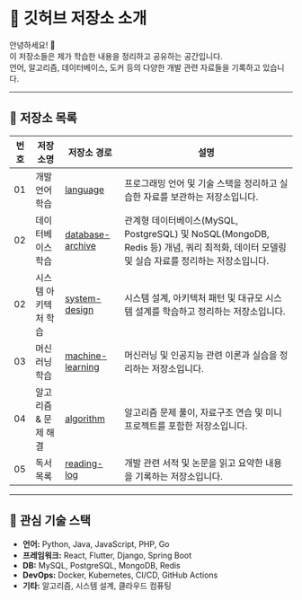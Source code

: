 # 🚀 깃허브 저장소 소개

안녕하세요! 👋  
이 저장소들은 제가 학습한 내용을 정리하고 공유하는 공간입니다.  
언어, 알고리즘, 데이터베이스, 도커 등의 다양한 개발 관련 자료들을 기록하고 있습니다.  

---

## 📂 저장소 목록

| 번호 | 저장소명 | 저장소 경로 | 설명 |
|---|---|---|---|
| 01 | 개발 언어 학습 | [language](https://github.com/aquaheyday/language-archive) | 프로그래밍 언어 및 기술 스택을 정리하고 실습한 자료를 보관하는 저장소입니다. |
| 02 | 데이터베이스 학습 | [database-archive](https://github.com/aquaheyday/database-archive) | 관계형 데이터베이스(MySQL, PostgreSQL) 및 NoSQL(MongoDB, Redis 등) 개념, 쿼리 최적화, 데이터 모델링 및 실습 자료를 정리하는 저장소입니다. |
| 02 | 시스템 아키텍처 학습 | [system-design](https://github.com/aquaheyday/system-design-archive) | 시스템 설계, 아키텍처 패턴 및 대규모 시스템 설계를 학습하고 정리하는 저장소입니다. |
| 03 | 머신러닝 학습 | [machine-learning](https://github.com/aquaheyday/ml-archive) | 머신러닝 및 인공지능 관련 이론과 실습을 정리하는 저장소입니다. |
| 04 | 알고리즘 & 문제 해결 | [algorithm](https://github.com/aquaheyday/algorithm-archive) | 알고리즘 문제 풀이, 자료구조 연습 및 미니 프로젝트를 포함한 저장소입니다. |
| 05 | 독서 목록 | [reading-log](https://github.com/aquaheyday/reading-log) | 개발 관련 서적 및 논문을 읽고 요약한 내용을 기록하는 저장소입니다. |

---

## 🌱 **관심 기술 스택**
- **언어:** Python, Java, JavaScript, PHP, Go  
- **프레임워크:** React, Flutter, Django, Spring Boot  
- **DB:** MySQL, PostgreSQL, MongoDB, Redis  
- **DevOps:** Docker, Kubernetes, CI/CD, GitHub Actions  
- **기타:** 알고리즘, 시스템 설계, 클라우드 컴퓨팅  

